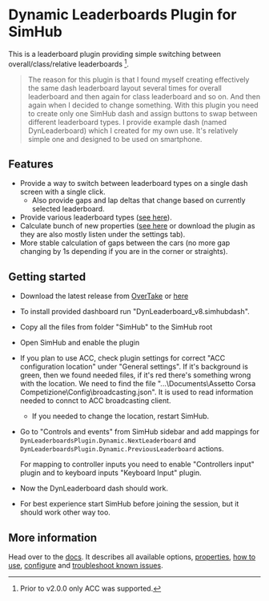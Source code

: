 # Dynamic Leaderboards Plugin for SimHub

This is a leaderboard plugin providing simple switching between overall/class/relative leaderboards [^1]. 

[^1]: Prior to v2.0.0 only ACC was supported. 

> The reason for this plugin is that I found myself creating effectively the same dash leaderboard 
> layout several times for overall leaderboard and then again for class leaderboard and so on. 
> And then again when I decided to change something.
> With this plugin you need to create only one SimHub dash and assign buttons to swap between 
> different leaderboard types. 
> I provide example dash (named DynLeaderboard) which I created for my own use. 
> It's relatively simple one and designed to be used on smartphone.

## Features
- Provide a way to switch between leaderboard types on a single dash screen with a single click.
    - Also provide gaps and lap deltas that change based on currently selected leaderboard.
- Provide various leaderboard types ([see here](https://kaiusl.github.io/KLPlugins.DynLeaderboards/stable/reference/leaderboards/)).
- Calculate bunch of new properties ([see here](https://kaiusl.github.io/KLPlugins.DynLeaderboards/stable/reference/properties/) or download the plugin as they are also mostly listen under the settings tab).
- More stable calculation of gaps between the cars (no more gap changing by 1s depending if you are in the corner or straights).

## Getting started

* Download the latest release from [OverTake](https://www.overtake.gg/downloads/acc-simhub-dynamic-leaderboards-plugin.50424/) or [here](https://github.com/kaiusl/KLPlugins.Leaderboard/releases)
* To install provided dashboard run "DynLeaderboard_v8.simhubdash".
* Copy all the files from folder "SimHub" to the SimHub root
* Open SimHub and enable the plugin
* If you plan to use ACC, check plugin settings for correct "ACC configuration location" under "General settings".  If it's background is green, then we found needed files, if it's red there's something wrong with the location. We need to find the file "...\Documents\Assetto Corsa Competizione\Config\broadcasting.json". It is used to read information needed to connct to ACC broadcasting client.
  * If you needed to change the location, restart SimHub.
* Go to "Controls and events" from SimHub sidebar and add mappings for `DynLeaderboardsPlugin.Dynamic.NextLeaderboard` and `DynLeaderboardsPlugin.Dynamic.PreviousLeaderboard` actions. 

	For mapping to controller inputs you need to enable "Controllers input" plugin and to keyboard inputs "Keyboard Input" plugin.
    
* Now the DynLeaderboard dash should work.
* For best experience start SimHub before joining the session, but it should work other way too.
 
## More information

Head over to the [docs](https://kaiusl.github.io/KLPlugins.DynLeaderboards/stable/). It describes all available options, [properties](https://kaiusl.github.io/KLPlugins.DynLeaderboards/stable/reference/properties/), [how to use](https://kaiusl.github.io/KLPlugins.DynLeaderboards/stable/user_guide/getting_started/), [configure](https://kaiusl.github.io/KLPlugins.DynLeaderboards/stable/user_guide/config/) and [troubleshoot known issues](https://kaiusl.github.io/KLPlugins.DynLeaderboards/stable/user_guide/troubleshooting/).
